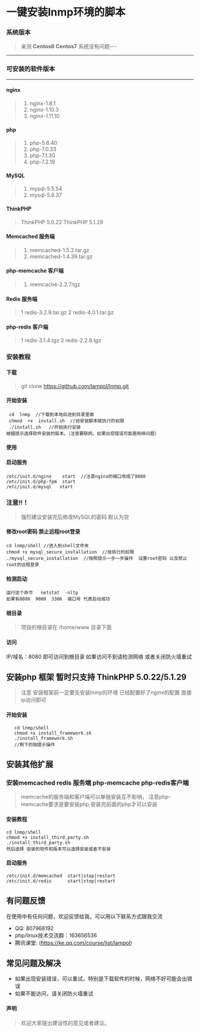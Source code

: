 # 一键安装lnmp环境的脚本
### 系统版本

>亲测 **Centos6 Centos7** 系统没有问题---


------------

### 可安装的软件版本

------------

#### nginx
>1. nginx-1.8.1
>2. nginx-1.10.3
>3. nginx-1.11.10

#### php
>1. php-5.6.40
>2. php-7.0.33
>3. php-7.1.30
>4. php-7.2.19

#### MySQL
>1. mysql-5.5.54
>2. mysql-5.6.37

#### ThinkPHP
>  ThinkPHP 5.0.22
>  ThinkPHP 5.1.29

#### Memcached 服务端
>1. memcached-1.5.2.tar.gz 
>2. memcached-1.4.39.tar.gz

#### php-memcache 客户端
>1. memcache-2.2.7.tgz

#### Redis 服务端
>1 redis-3.2.9.tar.gz
>2 redis-4.0.1.tar.gz

#### php-redis 客户端
>1 redis-3.1.4.tgz
>2 redis-2.2.8.tgz

### 安装教程
####  下载

> git clone  https://github.com/lampol/lnmp.git

#### 开始安装

```
 cd  lnmp  //下载到本地后进到目录里面
 chmod  +x  install.sh  //给安装脚本赋执行的权限
 ./install.sh   //开始执行安装
根据提示选择软件安装的版本。（注意要联网，如果出现错误可能是网络问题） 
```
#### 使用
#### 启动服务

```
/etc/init.d/nginx    start  //注意nginx的端口改成了8080
/etc/init.d/php-fpm  start 
/etc/init.d/mysql   start
```
### 注意!!！

> 强烈建议安装完后修改MySQL的密码  默认为空

#### 修改root密码 禁止远程root登录

```
cd lnmp/shell //进入到shell文件夹 
chmod +x mysql_secure_installation  //给执行的权限
./mysql_secure_installation  //按照提示一步一步操作  设置root密码 以及禁止root的远程登录

```

#### 检测启动
```
运行这个命令   netstat  -nltp 
如果有8080  9000  3306  端口号 代表启动成功

```
#### 根目录
> 项目的根目录在  /home/www  目录下面

#### 访问
IP/域名：8080  即可访问到根目录
如果访问不到请检测网络 或者关闭防火墙重试

## 安装php 框架 暂时只支持 ThinkPHP 5.0.22/5.1.29

> 注意 安装框架前一定要先安装lnmp的环境
> 已经配置好了nginx的配置 直接ip访问即可 

#### 开始安装

```
   cd lnmp/shell
   chmod +x install_framework.sh
   ./install_framework.sh 
   //剩下的按提示操作

```

## 安装其他扩展 

### 安装memcached redis 服务端 php-memcache php-redis客户端  

> memcache的服务端和客户端可以单独安装互不影响，
> 注意php-memcache要求是要安装php,安装完前面的php才可以安装

#### 安装教程

```
cd lnmp/shell
chmod +x install_third_party.sh
./install_third_party.sh
然后选择 安装的软件和版本可以选择安装或者不安装

```

#### 启动服务


```
/etc/init.d/memcached  start|stop|restart
/etc/init.d/redis      start|stop|restart

```

## 有问题反馈
在使用中有任何问题，欢迎反馈给我，可以用以下联系方式跟我交流

* QQ: 807968192 
* php/linux技术交流群：163656536
* 腾讯课堂: (https://ke.qq.com/course/list/lampol)

## 常见问题及解决
* 如果出现安装错误，可以重试，特别是下载软件的时候，网络不好可能会出错误
* 如果不能访问，请关闭防火墙重试

#### 声明
> 欢迎大家提出建设性的意见或者建议。
